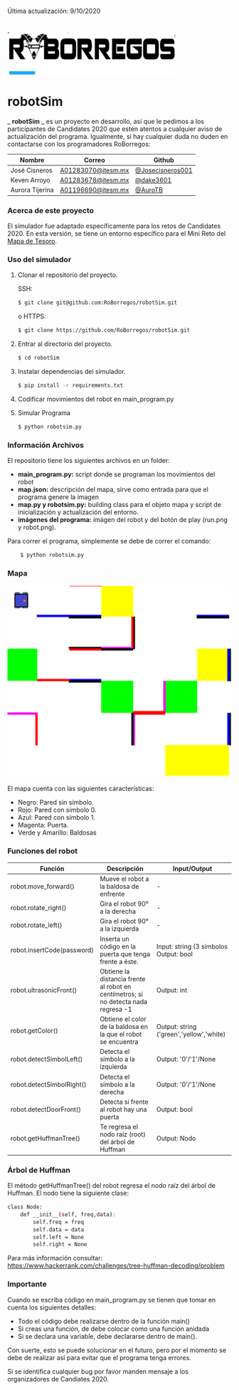 Última actualización: 9/10/2020

#

![](resources/logo.png)

##
# **robotSim**

_ **robotSim** _ es un proyecto en desarrollo, así que le pedimos a los participantes de Candidates 2020 que estén atentos a cualquier aviso de actualización del programa. Igualmente, si hay cualquier duda no duden en contactarse con los programadores RoBorregos:

| Nombre | Correo | Github |
| ---- | ----- | ------ |
| José Cisneros | [A01283070@itesm.mx](mailto:A01283070@itesm.mx) | [@Josecisneros001](https://github.com/Josecisneros001) |
| Keven Arroyo | [A01283678@itesm.mx](mailto:A01283678@itesm.mx) | [@dake3601](https://github.com/dake3601) |
| Aurora Tijerina | [A01196690@itesm.mx](mailto:A01196690@itesm.mx) | [@AuroTB](https://github.com/AuroTB) |


### Acerca de este proyecto

El simulador fue adaptado específicamente para los retos de Candidates 2020. En esta versión, se tiene un entorno específico para el Mini Reto del [Mapa de Tesoro](https://drive.google.com/file/d/1Nu97Dv9UkiNyiNj_5eJC0MZKXQhEu2Bb/view?usp=sharing).

### Uso del simulador

1. Clonar el repositorio del proyecto.

	SSH:

	```bash
	$ git clone git@github.com:RoBorregos/robotSim.git
	```

	o HTTPS:
	```bash
	$ git clone https://github.com/RoBorregos/robotSim.git
	```

2. Entrar al directorio del proyecto.

	```bash
	$ cd robotSim
	```

3. Instalar dependencias del simulador.
	
	```bash
	$ pip install -r requirements.txt
	```

3. Codificar movimientos del robot en main\_program.py

4. Simular Programa 
	```bash
	$ python robotsim.py
	```
    
### Información Archivos 
El repositorio tiene los siguientes archivos en un folder:

- **main\_program.py:** script donde se programan los movimientos del robot
- **map.json:** descripción del mapa, sirve como entrada para que el programa genere la imagen
- **map.py y robotsim.py:** building class para el objeto mapa y script de inicialización y actualización del entorno.
- **imágenes del programa:** imágen del robot y del botón de play (run.png y robot.png).

Para correr el programa, símplemente se debe de correr el comando:
```bash
	$ python robotsim.py
```

### Mapa

![](resources/map.png)

El mapa cuenta con las siguientes características:

- Negro: Pared sin símbolo.
- Rojo: Pared con símbolo 0.
- Azul: Pared con símbolo 1.
- Magenta: Puerta.
- Verde y Amarillo: Baldosas


### Funciones del robot

| **Función** | **Descripción** | **Input/Output** |
| --- | --- | --- |
| robot.move\_forward() | Mueve el robot a la baldosa de enfrente | - |
| robot.rotate\_right() | Gira el robot 90° a la derecha | - |
| robot.rotate\_left() | Gira el robot 90° a la izquierda | - |
| robot.insertCode(password) | Inserta un código en la puerta que tenga frente a éste. | Input: string (3 símbolos  Output: bool |
| robot.ultrasonicFront() | Obtiene la distancia frente al robot en centímetros; si no detecta nada regresa -1 | Output: int |
| robot.getColor() | Obtiene el color de la baldosa en la que el robot se encuentra | Output: string ('green','yellow','white) |
| robot.detectSimbolLeft() | Detecta el símbolo a la izquierda | Output: '0'/'1'/None |
| robot.detectSimbolRight() | Detecta el símbolo a la derecha | Output: '0'/'1'/None |
| robot.detectDoorFront() | Detecta si frente al robot hay una puerta | Output: bool |
| robot.getHuffmanTree() | Te regresa el nodo raíz (root) del árbol de Huffman | Output: Nodo |

### Árbol de Huffman
El método getHuffmanTree() del robot regresa el nodo raíz del árbol de Huffman.
El nodo tiene la siguiente clase:
```bash
class Node:  
    def __init__(self, freq,data):  
        self.freq = freq  
        self.data = data  
        self.left = None  
        self.right = None  
``` 
Para más información consultar: https://www.hackerrank.com/challenges/tree-huffman-decoding/problem 

### Importante

Cuando se escriba código en main\_program.py se tienen que tomar en cuenta los siguientes detalles:

- Todo el código debe realizarse dentro de la función main()
- Si creas una función, de debe colocar como una función anidada
- Si se declara una variable, debe declararse dentro de main().

Con suerte, esto se puede solucionar en el futuro, pero por el momento se debe de realizar así para evitar que el programa tenga errores.

Si se identifica cualquier bug por favor manden mensaje a los organizadores de Candiates 2020.

